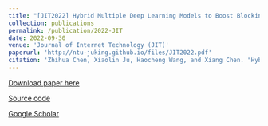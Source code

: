 ```yaml
---
title: "[JIT2022] Hybrid Multiple Deep Learning Models to Boost Blocking Bug Prediction"
collection: publications
permalink: /publication/2022-JIT
date: 2022-09-30
venue: 'Journal of Internet Technology (JIT)'
paperurl: 'http://ntu-juking.github.io/files/JIT2022.pdf'
citation: 'Zhihua Chen, Xiaolin Ju, Haocheng Wang, and Xiang Chen. "Hybrid Multiple Deep Learning Models to Boost Blocking Bug Prediction". Journal of Internet Technology, 2022, 23(5):1099-1107.'
---
```


[Download paper here](http://ntu-juking.github.io/files/JIT2022.pdf)

[Source code]()

[Google Scholar](https://scholar.google.com/scholar?hl=zh-CN&as_sdt=0%2C5&q=Hybrid+Multiple+Deep+Learning+Models+to+Boost+Blocking+Bug+Prediction&btnG=)
